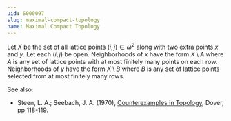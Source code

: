 ```yaml
---
uid: S000097
slug: maximal-compact-topology
name: Maximal Compact Topology
---
```

Let $X$ be the set of all lattice points $(i,j) \in \omega^2$ along with two extra points $x$ and $y$. Let each $(i,j)$ be open. Neighborhoods of $x$ have the form $X \setminus A$ where $A$ is any set of lattice points with at most finitely many points on each row. Neighborhoods of $y$ have the form $X \setminus B$ where $B$ is any set of lattice points selected from at most finitely many rows.

See also:

* Steen, L. A.; Seebach, J. A. (1970), [Counterexamples in Topology](http://books.google.com/books/about/Counterexamples_in_Topology.html?id=DkEuGkOtSrUC), Dover, pp 118-119.


